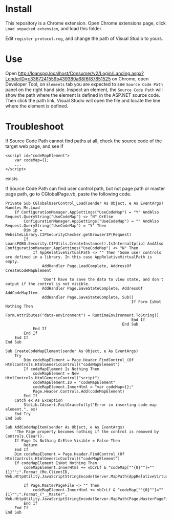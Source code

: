 
# Install #
This repository is a Chrome extension. Open Chrome extensions page, click `Load unpacked extension`, and load this folder.

Edit `register protocol.reg`, and change the path of Visual Studio to yours.

# Use

Open http://loanspq.localhost/Consumer/v2/Login/Landing.aspx?LenderID=c3367241559b439380a68f6f87851525 on Chrome, open Developer Tool, on `Elements` tab you are expected to see `Source Code Path` panel on the right hand side.
Inspect an element, the `Source Code Path` will show the path where the element is defined in the ASP.NET source code.
Then click the path link, Visual Studio will open the file and locate the line where the element is defined.

# Troubleshoot

If Source Code Path cannot find paths at all, check the source code of the target web page, and see if 

```
<script id="codeMapElement">
    var codeMap={};
    ...
</script>
```
exists.

If Source Code Path can find user control path, but not page path or master page path, go to CGlobalPage.vb, paste the following code.

```
Private Sub CGlobalUserControl_Load(sender As Object, e As EventArgs) Handles Me.Load
	If ConfigurationManager.AppSettings("UseCodeMap") = "Y" AndAlso Request.QueryString("UseCodeMap") <> "N" OrElse
		ConfigurationManager.AppSettings("UseCodeMap") = "" AndAlso Request.QueryString("UseCodeMap") = "Y" Then
		Dim ip = WebsiteLibrary.CIPSecurityChecker.getBrowserIP(Request)
		If LoansPQBO.Security.CIPUtils.CreateInstance().IsInternalIp(ip) AndAlso ConfigurationManager.AppSettings("UseCodeMap") <> "N" Then
			If AppRelativeVirtualPath <> "" Then 'Some user controls are defined in a library. In this case AppRelativeVirtualPath is empty.
				AddHandler Page.LoadComplete, AddressOf CreateCodeMapElement

				'Don't have to save the data to view state, and don't output if the control is not visible.
				AddHandler Page.SaveStateComplete, AddressOf AddCodeMapItem
				AddHandler Page.SaveStateComplete, Sub()
													   If Form IsNot Nothing Then
														   Form.Attributes("data-environment") = RuntimeEnvironment.ToString()
													   End If
												   End Sub
			End If
		End If
	End If
End Sub

Sub CreateCodeMapElement(sender As Object, e As EventArgs)
	Try
		Dim codeMapElement = Page.Header.FindControl_(Of HtmlControls.HtmlGenericControl)("codeMapElement")
		If codeMapElement Is Nothing Then
			codeMapElement = New HtmlControls.HtmlGenericControl("script")
			codeMapElement.ID = "codeMapElement"
			codeMapElement.InnerHtml = "var codeMap={};"
			Page.Header.Controls.Add(codeMapElement)
		End If
	Catch ex As Exception
		StdLib.CAssert.FailGracefully("Error in inserting code map element.", ex)
	End Try
End Sub

Sub AddCodeMapItem(sender As Object, e As EventArgs)
	'The Page property becomes nothing if the control is removed by Controls.Clear().
	If Page Is Nothing OrElse Visible = False Then
		Return
	End If
	Dim codeMapElement = Page.Header.FindControl_(Of HtmlControls.HtmlGenericControl)("codeMapElement")
	If codeMapElement IsNot Nothing Then
		codeMapElement.InnerHtml += vbCrLf & "codeMap[""{0}""]=""{1}"";".Format_(Me.ClientID, Web.HttpUtility.JavaScriptStringEncode(Server.MapPath(AppRelativeVirtualPath)))

		If Page.MasterPageFile <> "" Then
			codeMapElement.InnerHtml += vbCrLf & "codeMap[""{0}""]=""{1}"";".Format_("__Master", Web.HttpUtility.JavaScriptStringEncode(Server.MapPath(Page.MasterPageFile)))
		End If
	End If
End Sub
```



